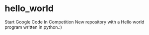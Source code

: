 # hello_world
Start Google Code In Competition
New repository with a Hello world program written in python.:)


